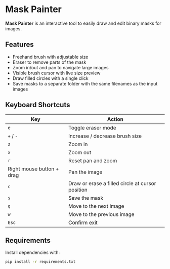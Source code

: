 # Mask Painter

**Mask Painter** is an interactive tool to easily draw and edit binary masks for images.

## Features

- Freehand brush with adjustable size
- Eraser to remove parts of the mask
- Zoom in/out and pan to navigate large images
- Visible brush cursor with live size preview
- Draw filled circles with a single click
- Save masks to a separate folder with the same filenames as the input images

## Keyboard Shortcuts

| Key | Action |
|-----|--------|
| `e` | Toggle eraser mode |
| `+` / `-` | Increase / decrease brush size |
| `z` | Zoom in |
| `x` | Zoom out |
| `r` | Reset pan and zoom |
| Right mouse button + drag | Pan the image |
| `c` | Draw or erase a filled circle at cursor position |
| `s` | Save the mask |
| `q` | Move to the next image |
| `w` | Move to the previous image |
| `Esc` | Confirm exit |

## Requirements

Install dependencies with:

```bash
pip install -r requirements.txt
